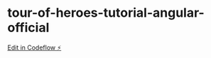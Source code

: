 # tour-of-heroes-tutorial-angular-official

[Edit in Codeflow ⚡️](https://stackblitz.com/~/github.com/WebDevAng/tour-of-heroes-tutorial-angular-official)